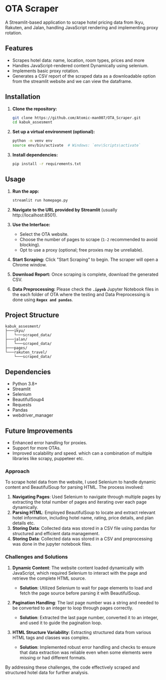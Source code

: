 # OTA Scraper

A Streamlit-based application to scrape hotel pricing data from Ikyu, Rakuten, and Jalan, handling JavaScript rendering and implementing proxy rotation.

## Features

- Scrapes hotel data: name, location, room types, prices and more
- Handles JavaScript-rendered content Dynamically using selenium.
- Implements basic proxy rotation.
- Generates a CSV report of the scraped data as a downloadable option from the streamlit website and we can view the dataframe.

## Installation

1. **Clone the repository:**

   ```sh
   git clone https://github.com/Atomic-man007/OTA_Scraper.git
   cd kabuk_assesment
   ```

2. **Set up a virtual environment (optional):**

   ```sh
   python -m venv env
   source env/bin/activate  # Windows: `env\Scripts\activate`
   ```

3. **Install dependencies:**
   ```sh
   pip install -r requirements.txt
   ```

## Usage

1. **Run the app:**
   ```sh
   streamlit run homepage.py
   ```
2. **Navigate to the URL provided by Streamlit** (usually http://localhost:8501).

3. **Use the Interface:**

   - Select the OTA website.
   - Choose the number of pages to scrape (`1-2` recommended to avoid blocking).
   - Opt to use a proxy (optional; free proxies may be unreliable).

4. **Start Scraping:** Click "Start Scraping" to begin. The scraper will open a Chrome window.

5. **Download Report:** Once scraping is complete, download the generated CSV.

6. **Data Preprocessing:** Please check the **`.ipynb`** Jupyter Notebook files in the each folder of OTA where the testing and Data Preprocessing is done using **`Regex and pandas`**.

## Project Structure

```
kabuk_assesment/
├───ikyu/
│   └───scraped_data/
├───jalan/
│   └───scraped_data/
├───pages/
└───rakuten_travel/
    └───scraped_data/
```

## Dependencies

- Python 3.8+
- Streamlit
- Selenium
- BeautifulSoup4
- Requests
- Pandas
- webdriver_manager

## Future Improvements

- Enhanced error handling for proxies.
- Support for more OTAs.
- Improved scalability and speed. which can a combination of multiple libraries like scrapy, puppeteer etc.

### Approach

To scrape hotel data from the website, I used Selenium to handle dynamic content and BeautifulSoup for parsing HTML. The process involved:

1. **Navigating Pages**: Used Selenium to navigate through multiple pages by extracting the total number of pages and iterating over each page dynamically.
2. **Parsing HTML**: Employed BeautifulSoup to locate and extract relevant hotel information, including hotel name, rating, price details, and plan details etc.
3. **Storing Data**: Collected data was stored in a CSV file using pandas for structured and efficient data management.
4. **Storing Data**: Collected data was stored in a CSV and preprocessing was done in the jupyter notebook files.

### Challenges and Solutions

1. **Dynamic Content**: The website content loaded dynamically with JavaScript, which required Selenium to interact with the page and retrieve the complete HTML source.

   - **Solution**: Utilized Selenium to wait for page elements to load and fetch the page source before parsing it with BeautifulSoup.

2. **Pagination Handling**: The last page number was a string and needed to be converted to an integer to loop through pages correctly.

   - **Solution**: Extracted the last page number, converted it to an integer, and used it to guide the pagination loop.

3. **HTML Structure Variability**: Extracting structured data from various HTML tags and classes was complex.
   - **Solution**: Implemented robust error handling and checks to ensure that data extraction was reliable even when some elements were missing or had different formats.

By addressing these challenges, the code effectively scraped and structured hotel data for further analysis.
